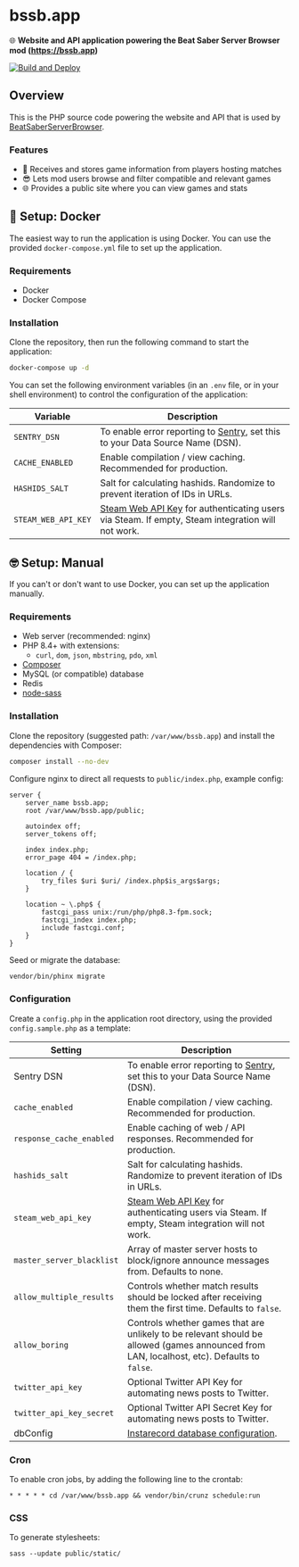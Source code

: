 # bssb.app

🌐 **Website and API application powering the Beat Saber Server Browser mod (https://bssb.app)**

[![Build and Deploy](https://github.com/roydejong/bssb.app/workflows/Build%20and%20Deploy/badge.svg)](https://github.com/roydejong/bssb.app/actions?query=workflow%3A%22Build+and+Deploy%22)

## Overview

This is the PHP source code powering the website and API that is used
by [BeatSaberServerBrowser](https://github.com/roydejong/BeatSaberServerBrowser).

### Features

- 📝 Receives and stores game information from players hosting matches
- 😎 Lets mod users browse and filter compatible and relevant games
- 🌐 Provides a public site where you can view games and stats

## 🐋 Setup: Docker

The easiest way to run the application is using Docker. You can use the provided `docker-compose.yml` file to set up the
application.

### Requirements

- Docker
- Docker Compose

### Installation

Clone the repository, then run the following command to start the application:

```bash
docker-compose up -d
```

You can set the following environment variables (in an `.env` file, or in your shell environment) to control the configuration of the application:

| Variable            | Description                                                                                                                        |
|---------------------|------------------------------------------------------------------------------------------------------------------------------------|
| `SENTRY_DSN`        | To enable error reporting to [Sentry](https://sentry.io/welcome/), set this to your Data Source Name (DSN).                        |
| `CACHE_ENABLED`     | Enable compilation / view caching. Recommended for production.                                                                     |
| `HASHIDS_SALT`      | Salt for calculating hashids. Randomize to prevent iteration of IDs in URLs.                                                       |
| `STEAM_WEB_API_KEY` | [Steam Web API Key](https://steamcommunity.com/dev) for authenticating users via Steam. If empty, Steam integration will not work. |

## 🤓 Setup: Manual
If you can't or don't want to use Docker, you can set up the application manually.

### Requirements

- Web server (recommended: nginx)
- PHP 8.4+ with extensions:
    - `curl`, `dom`, `json`, `mbstring`, `pdo`, `xml`
- [Composer](https://getcomposer.org/)
- MySQL (or compatible) database
- Redis
- [node-sass](https://sass-lang.com/install/)

### Installation

Clone the repository (suggested path: `/var/www/bssb.app`) and install the dependencies with Composer:

```bash
composer install --no-dev
```

Configure nginx to direct all requests to `public/index.php`, example config:

```nginx
server {
    server_name bssb.app;
    root /var/www/bssb.app/public;

    autoindex off;
    server_tokens off;

    index index.php;
    error_page 404 = /index.php;

    location / {
        try_files $uri $uri/ /index.php$is_args$args;
    }

    location ~ \.php$ {
        fastcgi_pass unix:/run/php/php8.3-fpm.sock;
        fastcgi_index index.php;
        include fastcgi.conf;
    }
}
``` 

Seed or migrate the database:

```bash
vendor/bin/phinx migrate
```

### Configuration

Create a `config.php` in the application root directory, using the provided `config.sample.php` as a template:

| Setting                   | Description                                                                                                                                |
|---------------------------|--------------------------------------------------------------------------------------------------------------------------------------------|
| Sentry DSN                | To enable error reporting to [Sentry](https://sentry.io/welcome/), set this to your Data Source Name (DSN).                                |
| `cache_enabled`           | Enable compilation / view caching. Recommended for production.                                                                             |
| `response_cache_enabled`  | Enable caching of web / API responses. Recommended for production.                                                                         |
| `hashids_salt`            | Salt for calculating hashids. Randomize to prevent iteration of IDs in URLs.                                                               |
| `steam_web_api_key`       | [Steam Web API Key](https://steamcommunity.com/dev) for authenticating users via Steam. If empty, Steam integration will not work.         |
| `master_server_blacklist` | Array of master server hosts to block/ignore announce messages from. Defaults to none.                                                     |
| `allow_multiple_results`  | Controls whether match results should be locked after receiving them the first time. Defaults to `false`.                                  |
| `allow_boring`            | Controls whether games that are unlikely to be relevant should be allowed (games announced from LAN, localhost, etc). Defaults to `false`. |
| `twitter_api_key`         | Optional Twitter API Key for automating news posts to Twitter.                                                                             |
| `twitter_api_key_secret`  | Optional Twitter API Secret Key for automating news posts to Twitter.                                                                      |
| dbConfig                  | [Instarecord database configuration](https://github.com/SoftwarePunt/instarecord?tab=readme-ov-file#configuration).                        |

### Cron

To enable cron jobs, by adding the following line to the crontab:

```
* * * * * cd /var/www/bssb.app && vendor/bin/crunz schedule:run
```

### CSS

To generate stylesheets:

``
sass --update public/static/
``
